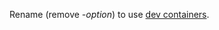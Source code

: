 Rename (remove *-option*) to use [dev containers](https://apilogicserver.github.io/Docs/DevOps-Docker/).